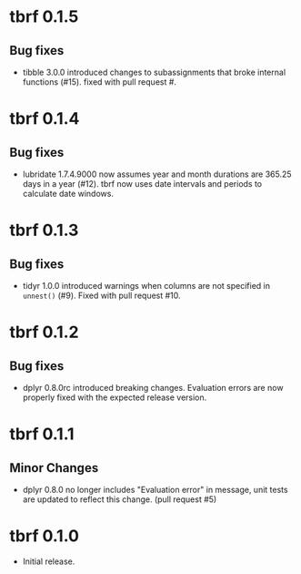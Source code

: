 # tbrf 0.1.5

## Bug fixes

* tibble 3.0.0 introduced changes to subassignments that broke internal functions (#15). fixed with pull request #.  

# tbrf 0.1.4

## Bug fixes

* lubridate 1.7.4.9000 now assumes year and month durations are 365.25 days in a year (#12). tbrf now uses date intervals and periods to calculate date windows.

# tbrf 0.1.3

## Bug fixes

* tidyr 1.0.0 introduced warnings when columns are not specified in `unnest()` (#9). Fixed with pull request #10.

# tbrf 0.1.2

## Bug fixes

* dplyr 0.8.0rc introduced breaking changes. Evaluation errors are now properly fixed with the expected release version.

# tbrf 0.1.1

## Minor Changes

* dplyr 0.8.0 no longer includes "Evaluation error" in message, unit tests are updated to reflect this change. (pull request #5)

# tbrf 0.1.0

* Initial release.
